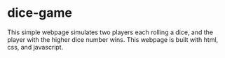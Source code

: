 # dice-game
This simple webpage simulates two players each rolling a dice, and the player with the higher dice number wins. This webpage is built with html, css, and javascript.
